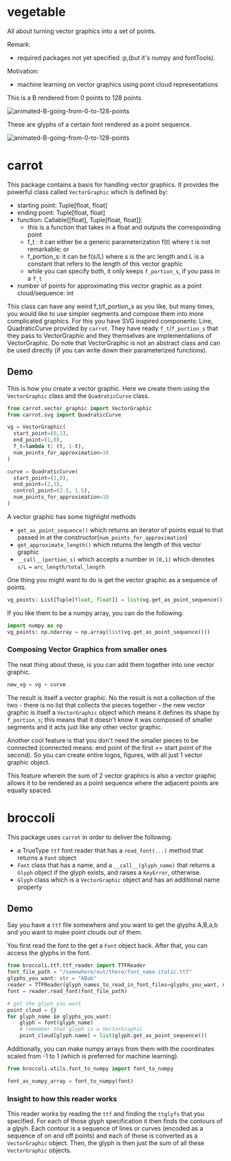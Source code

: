 # vegetable
All about turning vector graphics into a set of points.

Remark:
- required packages not yet specified :p,(but it's numpy and fontTools). 

Motivation:
- machine learning on vector graphics using point cloud representations

This is a B rendered from 0 points to 128 points.

![animated-B-going-from-0-to-128-points](demo/animated_B.gif)

These are glyphs of a certain font rendered as a point sequence.

![animated-B-going-from-0-to-128-points](demo/glyph_as_point_sequence.png)


# carrot
This package contains a basis for handling vector graphics. 
It provides the powerful class called `VectorGraphic` which is
defined by:
- starting point: Tuple[float, float]
- ending point: Tuple[float, float]
- function: Callable[[float], Tuple[float, float]]:
  - this is a function that takes in a float and outputs the correspoinding point
  - f_t : it can either be a generic parameterization f(t) where t is not remarkable; or
  - f_portion_s: it can be f(s/L) where s is the arc length and L is a constant that refers to the length of this vector graphic
  - while you can specify both, it only keeps `f_portion_s`, if you pass in a `f_t`
- number of points for approximating this vector graphic as a point cloud/sequence: int

This class can have any weird f_t/f_portion_s as you like, but many times, you would like to use simpler segments and 
compose them into more complicated graphics. For this you have SVG inspired components: Line, QuadraticCurve 
provided by `carrot`. They have ready `f_t`/`f_portion_s` that they pass to VectorGraphic and they themselves are 
implementations of VectorGraphic. Do note that VectorGraphic is not an abstract class and can be used directly (if you 
can write down their parameterized functions). 

## Demo
This is how you create a vector graphic. Here we create them using the `VectorGraphic` class and the `QuadraticCurve` class.
```python
from carrot.vector_graphic import VectorGraphic
from carrot.svg import QuadraticCurve

vg = VectorGraphic(
  start_point=(0,1),
  end_point=(1,0),
  f_t=lambda t: (t, 1-t),
  num_points_for_approximation=10
)

curve = QuadraticCurve(
  start_point=(1,0),
  end_point=(2,3),
  control_point=(2.5, 1.5),
  num_points_for_approximation=10
)
```

A vector graphic has some highlight methods
- `get_as_point_sequence()` which returns an iterator of points equal to that passed in at the constructor(`num_points_for_approximation`)
- `get_approximate_length()` which returns the length of this vector graphic
- `__call__(portion_s)` which accepts a number in `[0,1]` which denotes `s/L` ~ `arc_length/total_length`

One thing you might want to do is get the vector graphic as a sequence of points.
```python
vg_points: List[Tuple[float, float]] = list(vg.get_as_point_sequence())
```

If you like them to be a numpy array, you can do the following.
```python
import numpy as np
vg_points: np.ndarray = np.array(list(vg.get_as_point_sequence()))
```

### Composing Vector Graphics from smaller ones
The neat thing about these, is you can add them together into one vector graphic. 

```python
new_vg = vg + curve
```

The result is itself a vector graphic.
No the result is not a collection of the two - there is no list that collects the pieces together - the new vector graphic
is itself a `VectorGraphic` object which means it defines its shape by `f_portion_s`; this means that it doesn't know 
it was composed of smaller segments and it acts just like any other vector graphic. 

Another cool feature is that you don't need the smaller pieces to be connected (connected means: end point of the first == start point of the second). 
So you can create entire logos, figures, with all just 1 vector graphic object.

This feature wherein the sum of 2 vector graphics is also a vector graphic allows it to be rendered as a point sequence where
the adjacent points are equally spaced.

# broccoli
This package uses `carrot` in order to deliver the following.
- a TrueType `ttf` font reader that has a `read_font(...)` method that returns a `Font` object
- `Font` class that has a name, and a `__call__(glyph_name)` that returns a `Glyph` object if the glyph exists, and raises a `KeyError`, otherwise.
- `Glyph` class which is a `VectorGraphic` object and has an additional name property

## Demo
Say you have a `ttf` file somewhere and you want to get the glyphs A,B,a,b and you want to make point clouds out of them.

You first read the font to the get a `Font` object back. After that, you can access the glyphs in the font.
```python
from broccoli.ttf.ttf_reader import TTFReader
font_file_path = "/somewhere/out/there/font_name-italic.ttf"
glyphs_you_want: str = "ABab"
reader = TTFReader(glyph_names_to_read_in_font_files=glyphs_you_want, num_points_for_glyph_as_sequence=128, num_points_for_internal_approximation=2)
font = reader.read_font(font_file_path)

# get the glyph you want
point_cloud = {}
for glyph_name in glyphs_you_want:
    glyph = font(glyph_name)
    # remember that glyph is a VectorGraphic
    point_cloud[glyph.name] = list(glyph.get_as_point_sequence())
```

Additionally, you can make numpy arrays from them with the coordinates scaled from -1 to 1 (which is preferred for machine learning).
```python
from broccoli.utils.font_to_numpy import font_to_numpy

font_as_numpy_array = font_to_numpy(font)
```

### Insight to how this reader works
This reader works by reading the `ttf` and finding the `ttglyfs` that you specified. For each of those glyph specification it then finds the contours of a glpyh. Each contour is a sequence of lines or
curves (encoded as a sequence of on and off points) and each of those is converted as a `VectorGraphic` object. 
Then, the glyph is then just the sum of all these `VectorGraphic` objects.
